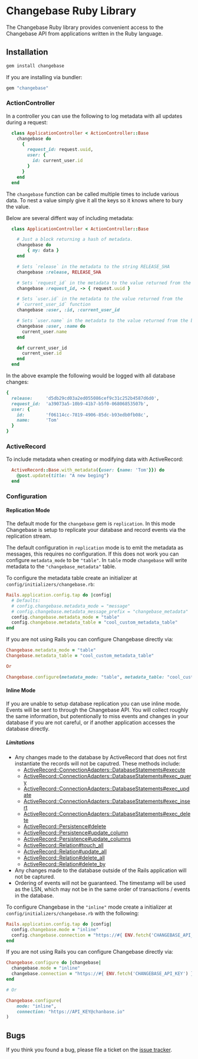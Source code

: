 # Changebase Ruby Library

The Changebase Ruby library provides convenient access to the Changebase API from
applications written in the Ruby language.

## Installation

```sh
gem install changebase
```

If you are installing via bundler:

```ruby
gem "changebase"
```

### ActionController

In a controller you can use the following to log metadata with all updates during
a request:

```ruby
  class ApplicationController < ActionController::Base
    changebase do
      {
        request_id: request.uuid,
        user: {
          id: current_user.id
        }
      }
    end
  end
```

The `changebase` function can be called multiple times to include various data.
To nest a value simply give it all the keys so it knows where to bury the value.

Below are several diffent way of including metadata:

```ruby
  class ApplicationController < ActionController::Base

    # Just a block returning a hash of metadata.
    changebase do
        { my: data }
    end

    # Sets `release` in the metadata to the string RELEASE_SHA
    changebase :release, RELEASE_SHA

    # Sets `request_id` in the metadata to the value returned from the `Proc`
    changebase :request_id, -> { request.uuid }

    # Sets `user.id` in the metadata to the value returned from the
    # `current_user_id` function
    changebase :user, :id, :current_user_id

    # Sets `user.name` in the metadata to the value returned from the block
    changebase :user, :name do
      current_user.name
    end

    def current_user_id
      current_user.id
    end
  end
```

In the above example the following would be logged with all database changes:

```ruby
{
  release:     'd5db29cd03a2ed055086cef9c31c252b4587d6d0',
  request_id:  'a39073a5-10b9-41b7-b5f0-06806853507b',
  user: {
    id:        'f06114cc-7819-4906-85dc-b93edb0fb08c',
    name:      'Tom'
  }
}
```

### ActiveRecord

To include metadata when creating or modifying data with ActiveRecord:

```ruby
  ActiveRecord::Base.with_metadata({user: {name: 'Tom'}}) do
    @post.update(title: "A new beging")
  end
```

### Configuration

#### Replication Mode

The default mode for the `changebase` gem is `replication`. In this mode
Changebase is setup to replicate your database and record events via the
replication stream.

The default configuration in `replication` mode is to emit the metadata
as messages, this requires no configuration. If this does not work you can
configure `metadata_mode` to be `"table"`. In `table` mode `changebase`
will write metadata to the `"changebase_metadata"` table.

To configure the metadata table create an initializer at
`config/initializers/changebase.rb`:

```ruby
Rails.application.config.tap do |config|
  # Defaults:
  # config.changebase.metadata_mode = "message"
  # config.changebase.metadata_message_prefix = "changebase_metadata"
  config.changebase.metadata_mode = "table"
  config.changebase.metadata_table = "cool_custom_metadata_table"
end
```

If you are not using Rails you can configure Changebase directly via:

```ruby
Changebase.metadata_mode = "table"
Changebase.metadata_table = "cool_custom_metadata_table"

Or

Changebase.configure(metadata_mode: "table", metadata_table: "cool_custom_metadata_table")
```

#### Inline Mode

If you are unable to setup database replication you can use inline mode. Events
will be sent to through the Changebase API. You will collect roughly the same
information, but potentionally to miss events and changes in your database
if you are not careful, or if another application accesses the database directly.

##### Limitations

- Any changes made to the database by ActiveRecord that does not first
  instantiate the records will not be caputred. These methods include:
  - [ActiveRecord::ConnectionAdapters::DatabaseStatements#execute](https://api.rubyonrails.org/classes/ActiveRecord/ConnectionAdapters/DatabaseStatements.html#method-i-execute)
  - [ActiveRecord::ConnectionAdapters::DatabaseStatements#exec_query](https://api.rubyonrails.org/classes/ActiveRecord/ConnectionAdapters/DatabaseStatements.html#method-i-exec_query)
  - [ActiveRecord::ConnectionAdapters::DatabaseStatements#exec_update](https://api.rubyonrails.org/classes/ActiveRecord/ConnectionAdapters/DatabaseStatements.html#method-i-exec_update)
  - [ActiveRecord::ConnectionAdapters::DatabaseStatements#exec_insert](https://api.rubyonrails.org/classes/ActiveRecord/ConnectionAdapters/DatabaseStatements.html#method-i-exec_insert)
  - [ActiveRecord::ConnectionAdapters::DatabaseStatements#exec_delete](https://api.rubyonrails.org/classes/ActiveRecord/ConnectionAdapters/DatabaseStatements.html#method-i-exec_delete)
  - [ActiveRecord::Persistence#delete](https://api.rubyonrails.org/classes/ActiveRecord/Persistence.html#method-i-delete)
  - [ActiveRecord::Persistence#update_column](https://api.rubyonrails.org/classes/ActiveRecord/Persistence.html#method-i-update_column)
  - [ActiveRecord::Persistence#update_columns](https://api.rubyonrails.org/classes/ActiveRecord/Persistence.html#method-i-update_columns)
  - [ActiveRecord::Relation#touch_all](https://api.rubyonrails.org/classes/ActiveRecord/Relation.html#method-i-touch_all)
  - [ActiveRecord::Relation#update_all](https://api.rubyonrails.org/classes/ActiveRecord/Relation.html#method-i-update_all)
  - [ActiveRecord::Relation#delete_all](https://api.rubyonrails.org/classes/ActiveRecord/Relation.html#method-i-delete_all)
  - [ActiveRecord::Relation#delete_by](https://api.rubyonrails.org/classes/ActiveRecord/Relation.html#method-i-delete_by)
- Any changes made to the database outside of the Rails application will not be
  captured.
- Ordering of events will not be guaranteed. The timestamp will be used as the
  LSN, which may not be in the same order of transactions / events in the database.

To configure Changebase in the `"inline"` mode create a initializer at
`config/initializers/changebase.rb` with the following:

```ruby
Rails.application.config.tap do |config|
  config.changebase.mode = "inline"
  config.changebase.connection = "https://#{ ENV.fetch('CHANGEBASE_API_KEY') }@changebase.io"
end
```

If you are not using Rails you can configure Changebase directly via:

```ruby
Changebase.configure do |changebase|
  changebase.mode = "inline"
  changebase.connection = "https://#{ ENV.fetch('CHANGEBASE_API_KEY') }@changebase.io"
end

# Or

Changebase.configure(
    mode: "inline",
    connection: "https://API_KEY@chanbase.io"
)
```

## Bugs

If you think you found a bug, please file a ticket on the [issue
tracker](https://github.com/changebase-io/ruby-gem/issues).
